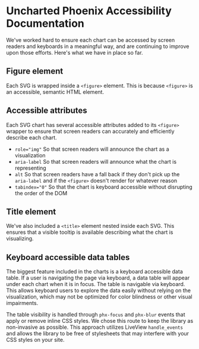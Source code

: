 # Uncharted Phoenix Accessibility Documentation
We've worked hard to ensure each chart can be accessed by screen readers and keyboards in a meaningful way, and are continuing to improve upon those efforts. Here's what we have in place so far.

## Figure element
Each SVG is wrapped inside a ``` <figure> ``` element. This is because ``` <figure> ``` is an accessible, semantic HTML element.

## Accessible attributes
Each SVG chart has several accessible attributes added to its ``` <figure> ``` wrapper to ensure that screen readers can accurately and efficiently describe each chart.

- ``` role="img" ``` So that screen readers will announce the chart as a visualization
- ``` aria-label ``` So that screen readers will announce what the chart is representing
- ``` alt ``` So that screen readers have a fall back if they don't pick up the ``` aria-label ``` and if the ``` <figure> ``` doesn't render for whatever reason
- ``` tabindex="0" ``` So that the chart is keyboard accessible without disrupting the order of the DOM

## Title element
We've also included a ``` <title> ``` element nested inside each SVG. This ensures that a visible tooltip is available describing what the chart is visualizing.

## Keyboard accessible data tables
The biggest feature included in the charts is a keyboard accessible data table. If a user is navigating the page via keyboard, a data table will appear under each chart when it is in focus. The table is navigable via keyboard. This allows keyboard users to explore the data easily without relying on the visualization, which may not be optimized for color blindness or other visual impairments.

The table visibility is handled through ``` phx-focus ``` and ``` phx-blur ``` events that apply or remove inline CSS styles. We chose this route to keep the library as non-invasive as possible. This approach utilizes LiveView ``` handle_events ``` and allows the library to be free of stylesheets that may interfere with your CSS styles on your site.
